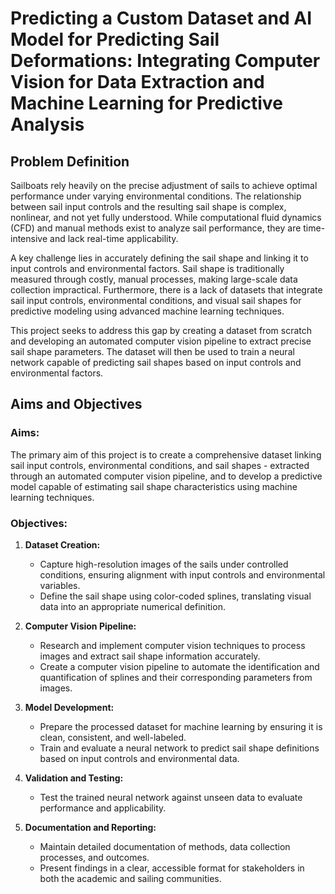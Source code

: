 # Predicting a Custom Dataset and AI Model for Predicting Sail Deformations: Integrating Computer Vision for Data Extraction and Machine Learning for Predictive Analysis

## Problem Definition

Sailboats rely heavily on the precise adjustment of sails to achieve optimal performance under varying environmental conditions. The relationship between sail input controls and the resulting sail shape is complex, nonlinear, and not yet fully understood. While computational fluid dynamics (CFD) and manual methods exist to analyze sail performance, they are time-intensive and lack real-time applicability.

A key challenge lies in accurately defining the sail shape and linking it to input controls and environmental factors. Sail shape is traditionally measured through costly, manual processes, making large-scale data collection impractical. Furthermore, there is a lack of datasets that integrate sail input controls, environmental conditions, and visual sail shapes for predictive modeling using advanced machine learning techniques.

This project seeks to address this gap by creating a dataset from scratch and developing an automated computer vision pipeline to extract precise sail shape parameters. The dataset will then be used to train a neural network capable of predicting sail shapes based on input controls and environmental factors.

## Aims and Objectives

### Aims:

The primary aim of this project is to create a comprehensive dataset linking sail input controls, environmental conditions, and sail shapes - extracted through an automated computer vision pipeline, and to develop a predictive model capable of estimating sail shape characteristics using machine learning techniques.

### Objectives:

1. **Dataset Creation:**

   - Capture high-resolution images of the sails under controlled conditions, ensuring alignment with input controls and environmental variables.
   - Define the sail shape using color-coded splines, translating visual data into an appropriate numerical definition.

2. **Computer Vision Pipeline:**

   - Research and implement computer vision techniques to process images and extract sail shape information accurately.
   - Create a computer vision pipeline to automate the identification and quantification of splines and their corresponding parameters from images.

3. **Model Development:**

   - Prepare the processed dataset for machine learning by ensuring it is clean, consistent, and well-labeled.
   - Train and evaluate a neural network to predict sail shape definitions based on input controls and environmental data.

4. **Validation and Testing:**

   - Test the trained neural network against unseen data to evaluate performance and applicability.

5. **Documentation and Reporting:**
   - Maintain detailed documentation of methods, data collection processes, and outcomes.
   - Present findings in a clear, accessible format for stakeholders in both the academic and sailing communities.
